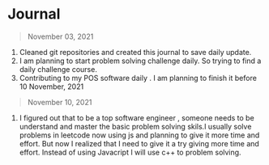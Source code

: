 # Journal
> November 03, 2021
1. Cleaned git repositories and created this journal to save daily update.
2. I am planning to start problem solving challenge daily. So trying to find a daily challenge course.
3. Contributing to my POS software daily . I am planning to finish it before  10 November, 2021

> November 10, 2021
1. I figured out that to be a top software engineer , someone needs to be understand and master the basic problem solving skils.I usually solve problems in leetcode now using js and planning to give it more time and effort.
But now I realized that I need to give it a try giving more time and effort. Instead of using Javacript I will use c++ to problem solving.
